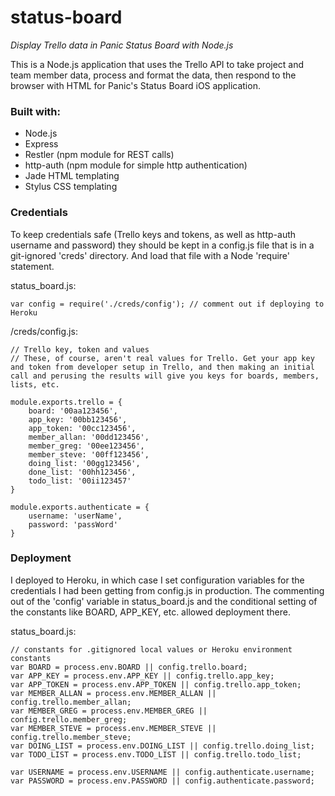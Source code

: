 status-board
============

*Display Trello data in Panic Status Board with Node.js*

This is a Node.js application that uses the Trello API to take project and team member data, process and format the data, then respond to the browser with HTML for Panic's Status Board iOS application.

### Built with:
- Node.js
- Express
- Restler (npm module for REST calls)
- http-auth (npm module for simple http authentication)
- Jade HTML templating
- Stylus CSS templating

### Credentials

To keep credentials safe (Trello keys and tokens, as well as http-auth username and password) they should be kept in a config.js file that is in a git-ignored 'creds' directory. And load that file with a Node 'require' statement.

status_board.js:

```
var config = require('./creds/config');	// comment out if deploying to Heroku
```

/creds/config.js:

```
// Trello key, token and values
// These, of course, aren't real values for Trello. Get your app key and token from developer setup in Trello, and then making an initial call and perusing the results will give you keys for boards, members, lists, etc.

module.exports.trello = {
	board: '00aa123456',
	app_key: '00bb123456',
	app_token: '00cc123456',
	member_allan: '00dd123456',
	member_greg: '00ee123456',
	member_steve: '00ff123456',
	doing_list: '00gg123456',
	done_list: '00hh123456',
	todo_list: '00ii123457'
}

module.exports.authenticate = {
	username: 'userName',
	password: 'passWord'
}
```

### Deployment

I deployed to Heroku, in which case I set configuration variables for the credentials I had been getting from config.js in production. The commenting out of the 'config' variable in status_board.js and the conditional setting of the constants like BOARD, APP_KEY, etc. allowed deployment there.

status_board.js:

```
// constants for .gitignored local values or Heroku environment constants
var BOARD = process.env.BOARD || config.trello.board;
var APP_KEY = process.env.APP_KEY || config.trello.app_key;
var APP_TOKEN = process.env.APP_TOKEN || config.trello.app_token;
var MEMBER_ALLAN = process.env.MEMBER_ALLAN || config.trello.member_allan;
var MEMBER_GREG = process.env.MEMBER_GREG || config.trello.member_greg;
var MEMBER_STEVE = process.env.MEMBER_STEVE || config.trello.member_steve;
var DOING_LIST = process.env.DOING_LIST || config.trello.doing_list;
var TODO_LIST = process.env.TODO_LIST || config.trello.todo_list;

var USERNAME = process.env.USERNAME || config.authenticate.username;
var PASSWORD = process.env.PASSWORD || config.authenticate.password;
```
